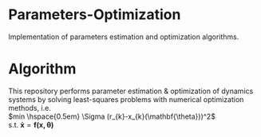 # Parameters-Optimization
Implementation of parameters estimation and optimization algorithms.
# Algorithm
This repository performs parameter estimation & optimization of dynamics systems by solving least-squares problems with numerical optimization methods, i.e.\
$min \hspace{0.5em} \Sigma (r_{k}-x_{k}(\mathbf{\theta}))^2$\
s.t.
$\mathbf{\dot{x}}=\mathbf{f(\mathbf{x},\mathbf{\theta} )}$
